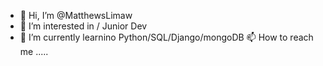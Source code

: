 - 👋 Hi, I’m @MatthewsLimaw
- 👀 I’m interested in / Junior Dev
- 🌱 I’m currently learnino Python/SQL/Django/mongoDB
  📫 How to reach me ..... 

<!---
MatthewsLimaw/MatthewsLimaw is a ✨ special ✨ repository because its `README.md` (this file) appears on your GitHub profile.
You can click the Preview link to take a look at your changes.
--->
